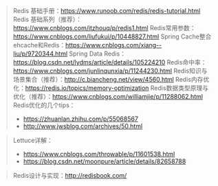 >Redis 基础手册：https://www.runoob.com/redis/redis-tutorial.html
>Redis 基础系列（推荐）：https://www.cnblogs.com/itzhouq/p/redis1.html
>Redis常用参数：https://www.cnblogs.com/liufukui/p/10448827.html
>Spring Cache整合ehcache和Redis：https://www.cnblogs.com/xiang--liu/p/9720344.html
>Spring Data Redis：https://blog.csdn.net/lydms/article/details/105224210
>Redis命中率：https://www.cnblogs.com/junlinqunxia/p/11244230.html
>Redis知识与场景集合（推荐）：http://c.biancheng.net/view/4560.html
>Redis内存优化：https://redis.io/topics/memory-optimization
>Redis数据类型原理与优化（推荐）：https://www.cnblogs.com/williamjie/p/11288062.html
>Redis优化的几个tips：
> - https://zhuanlan.zhihu.com/p/55068567
> - http://www.jwsblog.com/archives/50.html

>Lettuce详解：
>- https://www.cnblogs.com/throwable/p/11601538.html
>- https://blog.csdn.net/moonpure/article/details/82658788

>Redis设计与实现：http://redisbook.com/